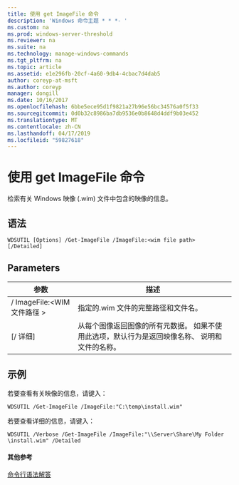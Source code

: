 ```yaml
---
title: 使用 get ImageFile 命令
description: 'Windows 命令主题 * * *- '
ms.custom: na
ms.prod: windows-server-threshold
ms.reviewer: na
ms.suite: na
ms.technology: manage-windows-commands
ms.tgt_pltfrm: na
ms.topic: article
ms.assetid: e1e296fb-20cf-4a60-9db4-4cbac7d4dab5
author: coreyp-at-msft
ms.author: coreyp
manager: dongill
ms.date: 10/16/2017
ms.openlocfilehash: 6bbe5ece95d1f9821a27b96e56bc34576a0f5f33
ms.sourcegitcommit: 0d0b32c8986ba7db9536e0b8648d4ddf9b03e452
ms.translationtype: MT
ms.contentlocale: zh-CN
ms.lasthandoff: 04/17/2019
ms.locfileid: "59827618"
---
```

# <a name="using-the-get-imagefile-command"></a>使用 get ImageFile 命令



检索有关 Windows 映像 (.wim) 文件中包含的映像的信息。

## <a name="syntax"></a>语法

```
WDSUTIL [Options] /Get-ImageFile /ImageFile:<wim file path> [/Detailed]
```

## <a name="parameters"></a>Parameters

|参数|描述|
|---------|-----------|
|/ ImageFile:\<WIM 文件路径 >|指定的.wim 文件的完整路径和文件名。|
|[/ 详细]|从每个图像返回图像的所有元数据。 如果不使用此选项，默认行为是返回映像名称、 说明和文件的名称。|

## <a name="BKMK_examples"></a>示例

若要查看有关映像的信息，请键入：
```
WDSUTIL /Get-ImageFile /ImageFile:"C:\temp\install.wim"
```
若要查看详细的信息，请键入：
```
WDSUTIL /Verbose /Get-ImageFile /ImageFile:"\\Server\Share\My Folder \install.wim" /Detailed
```

#### <a name="additional-references"></a>其他参考

[命令行语法解答](command-line-syntax-key.md)